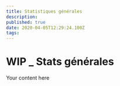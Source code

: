 ```yaml
---
title: Statistiques générales
description: 
published: true
date: 2020-04-05T12:29:24.100Z
tags: 
---
```


# WIP _ Stats générales
Your content here